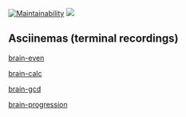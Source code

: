 [![Maintainability](https://api.codeclimate.com/v1/badges/a99a88d28ad37a79dbf6/maintainability)](https://codeclimate.com/github/codeclimate/codeclimate/maintainability)
![](https://github.com/pahan35/frontend-project-lvl1/workflows/Lint/badge.svg)

## Asciinemas (terminal recordings)
[brain-even](https://asciinema.org/a/WmyVkmn9sMwZr1HYwpQI04Gn9)

[brain-calc](https://asciinema.org/a/HM9AzmuOM30XnJMXk26trHZmF)

[brain-gcd](https://asciinema.org/a/5qt5vOCTrI99sx5gdYam3fJN8)

[brain-progression](https://asciinema.org/a/fV0ZE0CV6mpmpeUCciKMIwUwa)
